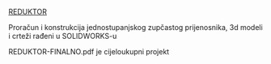 <span style="text-decoration: underline;">REDUKTOR</span>

Proračun i konstrukcija jednostupanjskog zupčastog prijenosnika, 3d modeli i crteži rađeni u SOLIDWORKS-u

REDUKTOR-FINALNO.pdf je cijeloukupni projekt
